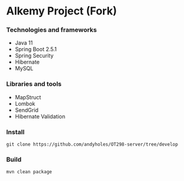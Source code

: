 # Alkemy Project (Fork)

 ### Technologies and frameworks
 - Java 11
 - Spring Boot 2.5.1
 - Spring Security
 - Hibernate
 - MySQL

### Libraries and tools
 - MapStruct
 - Lombok
 - SendGrid
 - Hibernate Validation

### Install
```
git clone https://github.com/andyholes/OT298-server/tree/develop
```

### Build
```
mvn clean package
```
